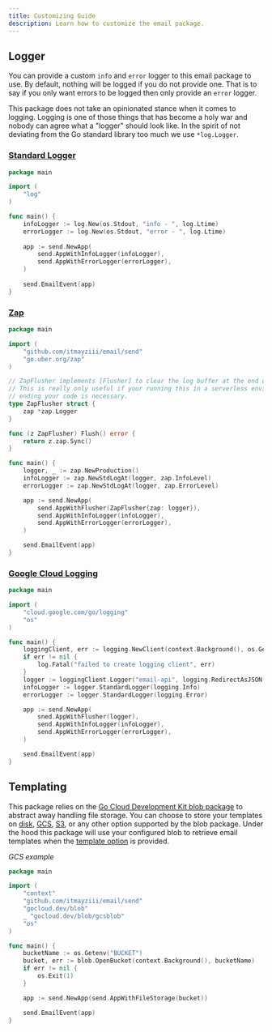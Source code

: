 ```yaml
---
title: Customizing Guide
description: Learn how to customize the email package.
---
```


## Logger
You can provide a custom `info` and `error` logger to this email package to use. By default, nothing will be logged
if you do not provide one. That is to say if you only want errors to be logged then only provide an `error` logger.

This package does not take an opinionated stance when it comes to logging. Logging is one of those things that has
become a holy war and nobody can agree what a "logger" should look like. In the spirit of not deviating from the Go
standard library too much we use `*log.Logger`.

### [Standard Logger][standard-logger]
```go
package main

import (
    "log"
)

func main() {
    infoLogger := log.New(os.Stdout, "info - ", log.Ltime)
    errorLogger := log.New(os.Stdout, "error - ", log.Ltime)
    
    app := send.NewApp(
        send.AppWithInfoLogger(infoLogger),
        send.AppWithErrorLogger(errorLogger),
    )
    
    send.EmailEvent(app)
}
```

### [Zap][zap]

```go
package main

import (
	"github.com/itmayziii/email/send"
	"go.uber.org/zap"
)

// ZapFlusher implements [Flusher] to clear the log buffer at the end of each email.
// This is really only useful if your running this in a serverless environment where flushing the logs before
// ending your code is necessary.
type ZapFlusher struct {
	zap *zap.Logger
}

func (z ZapFlusher) Flush() error {
	return z.zap.Sync()
}

func main() {
	logger, _ := zap.NewProduction()
	infoLogger := zap.NewStdLogAt(logger, zap.InfoLevel)
	errorLogger := zap.NewStdLogAt(logger, zap.ErrorLevel)

	app := send.NewApp(
		send.AppWithFlusher(ZapFlusher{zap: logger}),
	    send.AppWithInfoLogger(infoLogger),
		send.AppWithErrorLogger(errorLogger),
    )

	send.EmailEvent(app)
}
```

### [Google Cloud Logging][gcp-logging]
```go
package main

import (
	"cloud.google.com/go/logging"
	"os"
)

func main() {
	loggingClient, err := logging.NewClient(context.Background(), os.Getenv("PROJECT_ID"))
	if err != nil {
		log.Fatal("failed to create logging client", err)
	}
	logger := loggingClient.Logger("email-api", logging.RedirectAsJSON(os.Stdout))
	infoLogger := logger.StandardLogger(logging.Info)
	errorLogger := logger.StandardLogger(logging.Error)

	app := send.NewApp(
		sned.AppWithFlusher(logger),
		send.AppWithInfoLogger(infoLogger),
		send.AppWithErrorLogger(errorLogger),
	)

	send.EmailEvent(app)
}
```

## Templating
This package relies on the [Go Cloud Development Kit blob package][blob] to abstract away handling file storage.
You can choose to store your templates on [disk][blob-disk], [GCS][blob-gcs], [S3][blob-s3], or any other option
supported by the blob package. Under the hood this package will use your configured blob to retrieve email templates
when the [template option][app-attributes] is provided.

_GCS example_
```go
package main

import (
	"context"
	"github.com/itmayziii/email/send"
	"gocloud.dev/blob"
	_ "gocloud.dev/blob/gcsblob"
	"os"
)

func main() {
	bucketName := os.Getenv("BUCKET")
	bucket, err := blob.OpenBucket(context.Background(), bucketName)
	if err != nil {
		os.Exit(1)
	}

	app := send.NewApp(send.AppWithFileStorage(bucket))

	send.EmailEvent(app)
}
```

[standard-logger]: https://pkg.go.dev/log
[zap]: https://pkg.go.dev/go.uber.org/zap
[gcp-logging]: https://cloud.google.com/logging/docs/setup/go
[blob]: https://gocloud.dev/howto/blob/
[blob-disk]: https://gocloud.dev/howto/blob/#local
[blob-gcs]: https://gocloud.dev/howto/blob/#gcs
[blob-s3]: https://gocloud.dev/howto/blob/#s3
[app-attributes]: /guides/event-format/#application-specific-attributes
